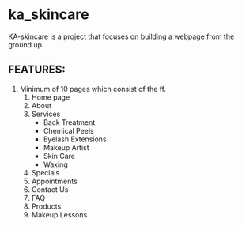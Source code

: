 # ka_skincare

KA-skincare is a project that focuses on building a webpage from the ground up.

## FEATURES:
1. Minimum of 10 pages which consist of the ff.
	1. Home page
	2. About 
	3. Services
		- Back Treatment
        - Chemical Peels
		- Eyelash Extensions
		- Makeup Artist
        - Skin Care 
        - Waxing
	4. Specials
	5. Appointments
	6. Contact Us
	7. FAQ
	8. Products
	9. Makeup Lessons

	 

